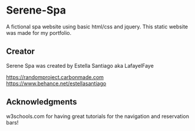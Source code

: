 # Serene-Spa
A fictional spa website using basic html/css and jquery. This static website was made for my portfolio.
## Creator 
Serene Spa was created by Estella Santiago aka LafayelFaye 

https://randomproject.carbonmade.com
https://www.behance.net/estellasantiago
## Acknowledgments

w3schools.com for having great tutorials for the navigation and reservation bars! 
